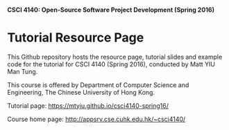 #### CSCI 4140: Open-Source Software Project Development (Spring 2016)
# Tutorial Resource Page

This Github repository hosts the resource page, tutorial slides and example code for the tutorial for CSCI 4140 (Spring 2016), conducted by Matt YIU Man Tung.

This course is offered by Department of Computer Science and Engineering, The Chinese University of Hong Kong.

Tutorial page: <https://mtyiu.github.io/csci4140-spring16/>

Course home page: <http://appsrv.cse.cuhk.edu.hk/~csci4140/>
